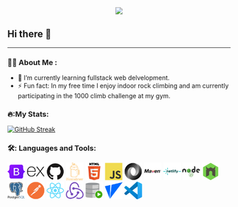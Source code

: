 
<div align=center>
<img height=120px, src="https://i.giphy.com/nFLW7PNGgN3lI68rdv.webp">
</div>

## Hi there 👋
---
### :woman_technologist: About Me :
- 🌱 I’m currently learning fullstack web delvelopment.
- ⚡ Fun fact: In my free time I enjoy indoor rock climbing and am currently participating in the 1000 climb challenge at my gym.

<!--
**bamy1932/bamy1932** is a ✨ _special_ ✨ repository because its `README.md` (this file) appears on your GitHub profile.

Here are some ideas to get you started:

- 🔭 I’m currently working on ...
- 🌱 I’m currently learning ...
- 👯 I’m looking to collaborate on ...
- 🤔 I’m looking for help with ...
- 💬 Ask me about ...
- 📫 How to reach me: ...
- 😄 Pronouns: ...
- ⚡ Fun fact: ...
-->
### 🔥:My Stats:
  
<div>
  <a href="https://git.io/streak-stats"><img src="http://github-readme-streak-stats.herokuapp.com?user=bamy1932&exclude_days=Sun%2CSat&background=5C79EB&border=EB5454" alt="GitHub Streak" />
  </a>
</div>


### 🛠️: Languages and Tools:
<div align="left", width="40px", height="40px">
  <img src="https://raw.githubusercontent.com/devicons/devicon/ca28c779441053191ff11710fe24a9e6c23690d6/icons/bootstrap/bootstrap-original.svg" width="40px" height="40px">
  <img src="https://raw.githubusercontent.com/devicons/devicon/ca28c779441053191ff11710fe24a9e6c23690d6/icons/express/express-original.svg" width="40px" height="40px">
  <img src="https://raw.githubusercontent.com/devicons/devicon/ca28c779441053191ff11710fe24a9e6c23690d6/icons/github/github-original.svg" width="40px" height="40px">
  <img src="https://raw.githubusercontent.com/devicons/devicon/ca28c779441053191ff11710fe24a9e6c23690d6/icons/homebrew/homebrew-line-wordmark.svg" width="40px" height="40px">
  <img src="https://raw.githubusercontent.com/devicons/devicon/ca28c779441053191ff11710fe24a9e6c23690d6/icons/html5/html5-original-wordmark.svg" width="40px" height="40px">
  <img src="https://raw.githubusercontent.com/devicons/devicon/ca28c779441053191ff11710fe24a9e6c23690d6/icons/javascript/javascript-original.svg" width="40px" height="40px">
  <img src="https://raw.githubusercontent.com/devicons/devicon/ca28c779441053191ff11710fe24a9e6c23690d6/icons/json/json-original.svg" width="40px" height="40px">
  <img src="https://raw.githubusercontent.com/devicons/devicon/ca28c779441053191ff11710fe24a9e6c23690d6/icons/maven/maven-original-wordmark.svg" width="40px" height="40px">
  <img src="https://raw.githubusercontent.com/devicons/devicon/ca28c779441053191ff11710fe24a9e6c23690d6/icons/netlify/netlify-original-wordmark.svg" width="40px" height="40px">
  <img src="https://raw.githubusercontent.com/devicons/devicon/ca28c779441053191ff11710fe24a9e6c23690d6/icons/nodejs/nodejs-original-wordmark.svg" width="40px" height="40px">
  <img src="https://raw.githubusercontent.com/devicons/devicon/ca28c779441053191ff11710fe24a9e6c23690d6/icons/nodemon/nodemon-original.svg" width="40px" height="40px">
  <img src="https://raw.githubusercontent.com/devicons/devicon/ca28c779441053191ff11710fe24a9e6c23690d6/icons/postgresql/postgresql-original-wordmark.svg" width="40px" height="40px">
  <img src="https://raw.githubusercontent.com/devicons/devicon/ca28c779441053191ff11710fe24a9e6c23690d6/icons/postman/postman-original.svg" width="40px" height="40px">
  <img src="https://raw.githubusercontent.com/devicons/devicon/ca28c779441053191ff11710fe24a9e6c23690d6/icons/react/react-original.svg" width="40px" height="40px">
  <img src="https://raw.githubusercontent.com/devicons/devicon/ca28c779441053191ff11710fe24a9e6c23690d6/icons/redux/redux-original.svg" width="40px" height="40px">
  <img src="https://raw.githubusercontent.com/devicons/devicon/ca28c779441053191ff11710fe24a9e6c23690d6/icons/sqldeveloper/sqldeveloper-original.svg" width="40px" height="40px">
  <img src="https://raw.githubusercontent.com/devicons/devicon/ca28c779441053191ff11710fe24a9e6c23690d6/icons/vite/vite-original.svg" width="40px" height="40px">
  <img src="https://raw.githubusercontent.com/devicons/devicon/ca28c779441053191ff11710fe24a9e6c23690d6/icons/vscode/vscode-original.svg" width="40px" height="40px">
</div>
